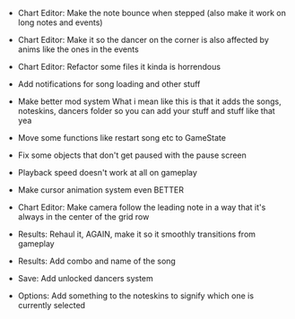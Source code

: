 - Chart Editor: Make the note bounce when stepped (also make it work on long notes and events)
- Chart Editor: Make it so the dancer on the corner is also affected by anims like the ones in the events 
- Chart Editor: Refactor some files it kinda is horrendous

- Add notifications for song loading and other stuff
- Make better mod system
    What i mean like this is that it adds the songs, noteskins, dancers folder so you can add your stuff and stuff like that yea
- Move some functions like restart song etc to GameState
- Fix some objects that don't get paused with the pause screen
- Playback speed doesn't work at all on gameplay

- Make cursor animation system even BETTER

- Chart Editor: Make camera follow the leading note in a way that it's always in the center of the grid row

- Results: Rehaul it, AGAIN, make it so it smoothly transitions from gameplay
- Results: Add combo and name of the song

- Save: Add unlocked dancers system
- Options: Add something to the noteskins to signify which one is currently selected